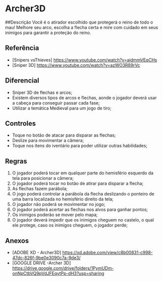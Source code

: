 # Archer3D
##Descrição
Você é o atirador escolhido que protegerá o reino de todo o mau! Melhore seu arco, escolha a flecha certa e mire com cuidado em seus inimigos para garantir a proteção do reino.

## Referência
- [Snipers vsThieves] https://www.youtube.com/watch?v=ajdmmVEqCHs
- [Sniper 3D] https://www.youtube.com/watch?v=azWO3R89rVc

## Diferencial
- Sniper 3D de flechas e arcos;
- Existem diversos tipos de arcos e flechas, aonde o jogador deverá usar a cabeça para conseguir passar cada fase;
- Utilizar a temática Medieval para um jogo de tiro;

## Controles
- Toque no botão de atacar para disparar as flechas;
- Deslize para movimentar a câmera;
- Toque nos itens do iventário para poder utilizar outras habilidades;

## Regras
1. O jogador poderá tocar em qualquer parte do hemisfério esquerdo da tela para posicionar a câmera;
2. O jogador poderá tocar no botão de atirar para disparar a flecha;
3. As flechas fazem parábola;
4. O jogo poderá controlar a parábola da flecha deslizando o ponteiro de uma barra localizada no hemisfério direito da tela;
5. O jogador não poderá se movimentar no jogo;
6. O jogador poderá acertar as flechas nos alvos para ganhar pontos;
7. Os inimigos poderão se mover pelo mapa;
8. O jogador deverá impedir que os inimigos cheguem no castelo, o qual ele protege, caso os inimigos cheguem, o jogador perde;

## Anexos
- [ADOBE XD - Archer3D] https://xd.adobe.com/view/c8b00831-c998-47dc-826f-9be0e3090c7a-9de3/
- [GOOGLE DRIVE -Archer 3D] https://drive.google.com/drive/folders/1PymUDm-onNpCtbVQ9pVdJFEqytPp-dH3?usp=sharing
